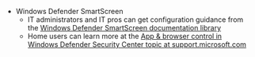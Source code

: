- Windows Defender SmartScreen
    - IT administrators and IT pros can get configuration guidance from the [Windows Defender SmartScreen documentation library](https://docs.microsoft.com/en-us/windows/threat-protection/windows-defender-smartscreen/windows-defender-smartscreen-overview)
    - Home users can learn more at the [App & browser control in Windows Defender Security Center topic at support.microsoft.com](https://support.microsoft.com/en-us/help/4013218/windows-10-app-browser-control-in-windows-defender)
